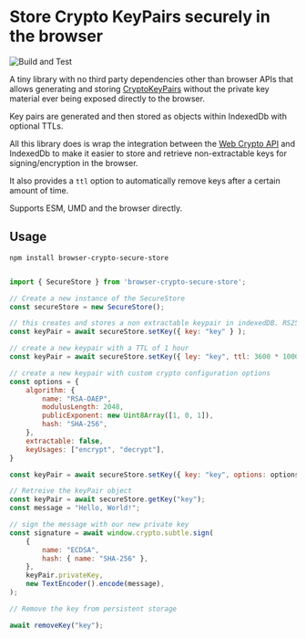 # Store Crypto KeyPairs securely in the browser

![Build and Test](https://github.com/dbfr3qs/browser-crypto-secure-store/actions/workflows/build.yml/badge.svg)

A tiny library with no third party dependencies other than browser APIs that allows generating
and storing [CryptoKeyPairs](https://developer.mozilla.org/en-US/docs/Web/API/CryptoKeyPair) without the private key material ever
being exposed directly to the browser.

Key pairs are generated and then stored as objects within IndexedDb with optional TTLs. 

All this library does is wrap the integration between the [Web Crypto API](https://developer.mozilla.org/en-US/docs/Web/API/Web_Crypto_API) and IndexedDb to make it easier to
store and retrieve non-extractable keys for signing/encryption in the browser. 

It also provides a `ttl` option to automatically remove keys after a certain amount of time.

Supports ESM, UMD and the browser directly.

## Usage

```npm install browser-crypto-secure-store```

```javascript

import { SecureStore } from 'browser-crypto-secure-store';

// Create a new instance of the SecureStore
const secureStore = new SecureStore();

// this creates and stores a non extractable keypair in indexedDB. RS256 is used by default 
const keyPair = await secureStore.setKey({ key: "key" } );

// create a new keypair with a TTL of 1 hour
const keyPair = await secureStore.setKey({ ley: "key", ttl: 3600 * 1000});

// create a new keypair with custom crypto configuration options
const options = {
    algorithm: {
        name: "RSA-OAEP",
        modulusLength: 2048,
        publicExponent: new Uint8Array([1, 0, 1]),
        hash: "SHA-256",
    },
    extractable: false,
    keyUsages: ["encrypt", "decrypt"],
}

const keyPair = await secureStore.setKey({ key: "key", options: options });

// Retreive the keyPair object
const keyPair = await secureStore.getKey("key");
const message = "Hello, World!";

// sign the message with our new private key
const signature = await window.crypto.subtle.sign(
    {
        name: "ECDSA",
        hash: { name: "SHA-256" },
    },
    keyPair.privateKey,
    new TextEncoder().encode(message),
);

// Remove the key from persistent storage

await removeKey("key");

```
